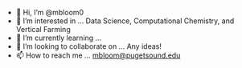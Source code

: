 - 👋 Hi, I’m @mbloom0
- 👀 I’m interested in ... Data Science, Computational Chemistry, and Vertical Farming
- 🌱 I’m currently learning ... 
- 💞️ I’m looking to collaborate on ... Any ideas!
- 📫 How to reach me ... mbloom@pugetsound.edu

<!---
mbloom0/mbloom0 is a ✨ special ✨ repository because its `README.md` (this file) appears on your GitHub profile.
You can click the Preview link to take a look at your changes.
--->
